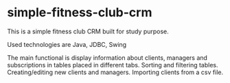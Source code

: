# simple-fitness-club-crm

This is a simple fitness club CRM built for study purpose.

Used technologies are Java, JDBC, Swing

The main functional is display information about clients, managers and subscriptions in tables placed in different tabs. 
Sorting and filtering tables. Creating/editing new clients and managers. Importing clients from a csv file.
